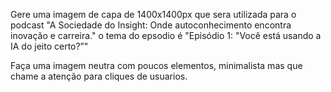 Gere uma imagem de capa de 1400x1400px que sera utilizada para o podcast "A Sociedade do Insight: Onde autoconhecimento encontra inovação e carreira." o tema do epsodio é "Episódio 1: "Você está usando a IA do jeito certo?”"

Faça uma imagem neutra com poucos elementos, minimalista mas que chame a atenção para cliques de usuarios.